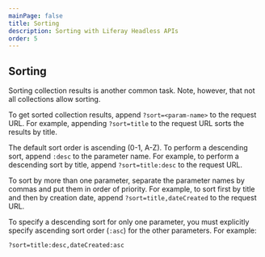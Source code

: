 ```yaml
---
mainPage: false
title: Sorting
description: Sorting with Liferay Headless APIs
order: 5
---
```


## Sorting

Sorting collection results is another common task. Note, however, that not all collections allow sorting. 

<!---
Not all collections allow sorting. The ones that support it will contain the 
optional parameter `{lb}?sort{rb}` in their template.
-->

To get sorted collection results, append `?sort=<param-name>` to the request URL. For example, appending `?sort=title` to the request URL sorts the results by title. 

The default sort order is ascending (0-1, A-Z). To perform a descending sort, append `:desc` to the parameter name. For example, to perform a descending sort by title, append `?sort=title:desc` to the request URL. 

To sort by more than one parameter, separate the parameter names by commas and put them in order of priority. For example, to sort first by title and then by creation date, append `?sort=title,dateCreated` to the request URL. 

To specify a descending sort for only one parameter, you must explicitly specify ascending sort order (`:asc`) for the other parameters. For example: 

`?sort=title:desc,dateCreated:asc`
